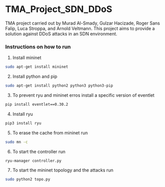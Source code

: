 # TMA_Project_SDN_DDoS
TMA project carried out by Murad Al-Smady, Gulzar Hacizade, Roger Sans Falip, Luca Stroppa, and Arnold Veltmann. This project aims to provide a solution against DDoS attacks in an SDN environment.


### Instructions on how to run

1. Install mininet
```bash
sudo apt-get install mininet
```

2. Install python and pip
```bash
sudo apt-get install python2 python3 python3-pip
```
3. To prevent ryu and mininet erros install a specific version of eventlet
```bash
pip install eventlet==0.30.2
```
4. Install ryu
```bash
pip3 install ryu
```
5. To erase the cache from mininet run
```bash
sudo mn -c
```

6. To start the controller run
```bash
ryu-manager controller.py
```

7. To start the mininet topology and the attacks run

```bash
sudo python2 topo.py
```

